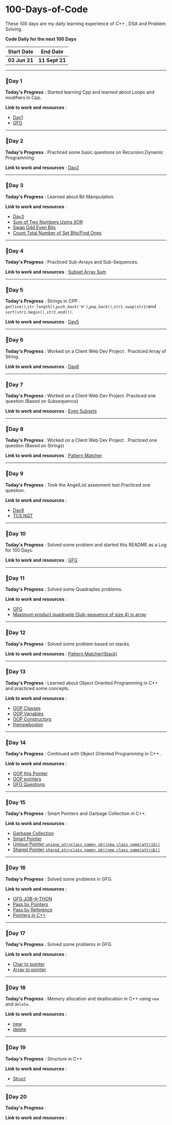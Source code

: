 # 100-Days-of-Code
These 100 days are my daily learning experience of C++ , DSA and Problem Solving. 

**Code Daily for the next 100 Days**

| Start Date | End Date | 
| --- | ---|
| **03 Jun 21** | **11 Sept 21** |

---

### 🚩Day 1 
**Today's Progress** : Started learning Cpp and learned about Loops and modifiers in Cpp.

**Link to work and resources** : 
- [Day1](https://github.com/suubh/100-Days-of-Code/tree/main/Day-1)
- [GFG](https://practice.geeksforgeeks.org/batch/fork-cpp)

---

### 🚩Day 2 
**Today's Progress** : Practiced some basic questions on Recursion,Dynamic Programming.

**Link to work and resources** : [Day2](https://github.com/suubh/100-Days-of-Code/tree/main/Day-2)

---

### 🚩Day 3 
**Today's Progress** : Learned about Bit Manipulation.

**Link to work and resources** : 
- [Day3](https://github.com/suubh/100-Days-of-Code/tree/main/Day-3)
- [Sum of Two Numbers Using XOR](https://github.com/suubh/100-Days-of-Code/blob/main/Day-3/sum-of-two-num-using-XOR.cpp)
- [Swap Odd Even Bits](https://github.com/suubh/100-Days-of-Code/blob/main/Day-3/swap-odd-even-bits.cpp)
- [Count Total Number of Set Bits/Find Ones](https://github.com/suubh/100-Days-of-Code/blob/main/Day-3/amazon_interview.cpp)


---

### 🚩Day 4 
**Today's Progress** : Practiced Sub-Arrays and Sub-Sequences.

**Link to work and resources** : [Subset Array Sum](https://github.com/suubh/100-Days-of-Code/blob/main/Day-4/array-subset.cpp)


---

### 🚩Day 5 
**Today's Progress** : Strings in CPP . `getline()`,`str.length()`,`push_back('H')`,`pop_back()`,`str1.swap(str2)`and `sort(str1.begin(),str2.end())`.

**Link to work and resources** : [Day5](https://github.com/suubh/100-Days-of-Code/blob/main/Day-5/strings-cont.cpp)

---

### 🚩Day 6 
**Today's Progress** : Worked on a Client Web Dev Project . Practiced Array of String.

**Link to work and resources** : [Day6](https://github.com/suubh/100-Days-of-Code/blob/main/Day-6/array-string.cpp)

---

### 🚩Day 7 
**Today's Progress** : Worked on a Client Web Dev Project .Practiced one question (Based on Subsequence)

**Link to work and resources** : [Even Subsets](https://github.com/suubh/100-Days-of-Code/blob/main/Day-7/Even-Subsets.cpp)

---

### 🚩Day 8 
**Today's Progress** : Worked on a Client Web Dev Project . Practiced one question (Based on Strings)

**Link to work and resources** : [Pattern Matcher](https://github.com/suubh/100-Days-of-Code/blob/main/Day-8/pattern_matcher.cpp)

---

### 🚩Day 9 
**Today's Progress** : Took the AngelList assesment test.Practiced one question.

**Link to work and resources** : 
- [Day9](https://github.com/suubh/100-Days-of-Code/tree/main/Day-9)
- [TCS NQT](https://github.com/suubh/100-Days-of-Code/blob/main/Day-9/TCS-NQT-practice.cpp)

---

### 🚩Day 10 
**Today's Progress** : Solved some problem and started this README as a Log for 100 Days.

**Link to work and resources** : [GFG](https://practice.geeksforgeeks.org/batch/fork-cpp)

---

### 🚩Day 11 
**Today's Progress** : Solved some Quadraples problems.

**Link to work and resources** : 
- [GFG](https://practice.geeksforgeeks.org/batch/fork-cpp)
- [Maximum product quadruple (Sub-sequence of size 4) in array](https://github.com/suubh/100-Days-of-Code/blob/main/Day-11/TCS-NQT-PraciceB.cpp)

---

### 🚩Day 12 
**Today's Progress** : Solved some problem based on stacks.

**Link to work and resources** : [Pattern Matcher(Stack)](https://github.com/suubh/100-Days-of-Code/blob/main/Day-12/Pattern_Match(Using-Stack).cpp)

---

### 🚩Day 13 
**Today's Progress** : Learned about Object Oriented Programming in C++ and practiced some concepts.

**Link to work and resources** : 
- [OOP Classes](https://github.com/suubh/100-Days-of-Code/blob/main/Day-13/OOP.cpp)
- [OOP Variables](https://github.com/suubh/100-Days-of-Code/blob/main/Day-13/OOP-Variables.cpp)
- [OOP Constructors](https://github.com/suubh/100-Days-of-Code/blob/main/Day-13/OOP-Constructor.cpp)
- [thenewboston](https://www.youtube.com/watch?v=ABRP_5RYhqU&ab_channel=thenewbostonthenewboston)

---

### 🚩Day 14 
**Today's Progress** : Continued with Object Oriented Programming in C++ .

**Link to work and resources** : 
- [OOP this Pointer](https://github.com/suubh/100-Days-of-Code/blob/main/Day-14/OOP-this.cpp)
- [OOP pointers](https://github.com/suubh/100-Days-of-Code/blob/main/Day-14/OOP-function-chain.cpp)
- [GFG Questions](https://practice.geeksforgeeks.org/tracks/module-3-pointers-and-objects%20/?batchId=113)

---

### 🚩Day 15 
**Today's Progress** : Smart Pointers and Garbage Collection in C++.

**Link to work and resources** : 
- [Garbage Collection](https://github.com/suubh/100-Days-of-Code/blob/main/Day-15/smart_pointers.cpp)
- [Smart Pointer](https://github.com/suubh/100-Days-of-Code/blob/main/Day-15/smart_pointers_intro.cpp)
- [Unique Pointer `unique_ptr<class name> obj(new class name(attrib))`](https://github.com/suubh/100-Days-of-Code/blob/main/Day-15/unique_ptr.cpp)
- [Shared Pointer `shared_ptr<class name> obj(new class name(attrib))`](https://github.com/suubh/100-Days-of-Code/blob/main/Day-15/shared_ptr.cpp)

---

### 🚩Day 16 
**Today's Progress** : Solved some problems in GFG.

**Link to work and resources** : 
- [GFG JOB-A-THON](https://github.com/suubh/100-Days-of-Code/blob/main/Day-16/GFG_JOB-A-THON.cpp)
- [Pass by Pointers](https://github.com/suubh/100-Days-of-Code/blob/main/Day-16/pass_by_pointers.cpp)
- [Pass by Reference](https://github.com/suubh/100-Days-of-Code/blob/main/Day-16/pass_by_reference.cpp)
- [Pointers in C++](https://github.com/suubh/100-Days-of-Code/blob/main/Day-16/pointers_basics.cpp)

---

### 🚩Day 17 
**Today's Progress** : Solved some problems in GFG.

**Link to work and resources** : 
- [Char to pointer](https://github.com/suubh/100-Days-of-Code/blob/main/Day-17/char-to-pointer.cpp)
- [Array to pointer](https://github.com/suubh/100-Days-of-Code/blob/main/Day-17/pointer-to-array.cpp)


---

### 🚩Day 18
**Today's Progress** : Memory allocation and deallocation in C++ using `new` and `delete`.

**Link to work and resources** : 
- [new](https://github.com/suubh/100-Days-of-Code/blob/main/Day-18/new.cpp)
- [delete](https://github.com/suubh/100-Days-of-Code/blob/main/Day-18/delete.cpp)


---

### 🚩Day 19 
**Today's Progress** : Structure in C++

**Link to work and resources** : 
- [Struct](https://github.com/suubh/100-Days-of-Code/blob/main/Day-19/structure.cpp)


---

### 🚩Day 20 
**Today's Progress** : 

**Link to work and resources** : 

